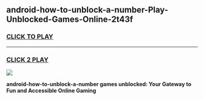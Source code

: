 
## android-how-to-unblock-a-number-Play-Unblocked-Games-Online-2t43f
<h3>
<a href="https://premium76.site?title=android-how-to-unblock-a-number&ref=25A">CLICK TO PLAY</a></h3>
<hr>

<h3>
<a href="https://premium76.site?title=android-how-to-unblock-a-number&ref=25A">CLICK 2 PLAY</a>
  
</h3>

<a href="https://premium76.site?title=android-how-to-unblock-a-number&ref=25A"><img src="https://clearcache.store/games.png"></a>


**android-how-to-unblock-a-number games unblocked: Your Gateway to Fun and Accessible Online Gaming**
